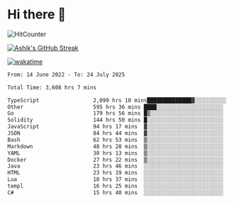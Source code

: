 # Hi there 👋

![HitCounter](https://hits.seeyoufarm.com/api/count/incr/badge.svg?url=https%3A%2F%2Fgithub.com%2Fashrhmn1212%2Fhit-counter)

<!-- ![Contribution Graph](https://github-readme-activity-graph.cyclic.app/graph?username=ashrhmn) -->


<!-- [![Top Langs](https://github-readme-stats.vercel.app/api/top-langs/?username=ashrhmn&layout=compact&theme=synthwave&langs_count=10&card_width=445)](https://github.com/anuraghazra/github-readme-stats) -->

[![Ashik's GitHub Streak](https://github-readme-streak-stats.herokuapp.com/?user=ashrhmn&theme=blood&fire=DD7F1C&background=151515&dates=9f9f9f&border=DD2727)](https://git.io/streak-stats)

<!-- ![Ashik's GitHub stats](https://github-readme-stats.vercel.app/api/?username=ashrhmn&show_icons=true&title_color=fff&icon_color=79ff97&text_color=9f9f9f&bg_color=151515) -->

[![wakatime](https://wakatime.com/badge/user/3df86613-ba63-4631-8e65-0ff18e7becad.svg)](https://wakatime.com/@3df86613-ba63-4631-8e65-0ff18e7becad)

<!--START_SECTION:waka-->

```txt
From: 14 June 2022 - To: 24 July 2025

Total Time: 3,608 hrs 7 mins

TypeScript                 2,099 hrs 10 mins██████████████▓░░░░░░░░░░   58.18 %
Other                      595 hrs 36 mins ████░░░░░░░░░░░░░░░░░░░░░   16.51 %
Go                         179 hrs 56 mins █▒░░░░░░░░░░░░░░░░░░░░░░░   04.99 %
Solidity                   144 hrs 50 mins █░░░░░░░░░░░░░░░░░░░░░░░░   04.01 %
JavaScript                 94 hrs 17 mins  ▓░░░░░░░░░░░░░░░░░░░░░░░░   02.61 %
JSON                       84 hrs 44 mins  ▓░░░░░░░░░░░░░░░░░░░░░░░░   02.35 %
Bash                       62 hrs 53 mins  ▒░░░░░░░░░░░░░░░░░░░░░░░░   01.74 %
Markdown                   48 hrs 28 mins  ▒░░░░░░░░░░░░░░░░░░░░░░░░   01.34 %
YAML                       30 hrs 13 mins  ▒░░░░░░░░░░░░░░░░░░░░░░░░   00.84 %
Docker                     27 hrs 22 mins  ▒░░░░░░░░░░░░░░░░░░░░░░░░   00.76 %
Java                       23 hrs 46 mins  ░░░░░░░░░░░░░░░░░░░░░░░░░   00.66 %
HTML                       23 hrs 19 mins  ░░░░░░░░░░░░░░░░░░░░░░░░░   00.65 %
Lua                        18 hrs 37 mins  ░░░░░░░░░░░░░░░░░░░░░░░░░   00.52 %
templ                      16 hrs 25 mins  ░░░░░░░░░░░░░░░░░░░░░░░░░   00.46 %
C#                         15 hrs 40 mins  ░░░░░░░░░░░░░░░░░░░░░░░░░   00.43 %
```

<!--END_SECTION:waka-->


<!--### Most Used Languages 
<img src="https://wakatime.com/share/@ashrhmn/24ecb986-5bf8-4607-af7f-0aab08908d8c.png" />

### Favourite Tools
<img src="https://wakatime.com/share/@ashrhmn/f4e08015-f3bc-460a-9228-95a3ba11c604.png" />-->
